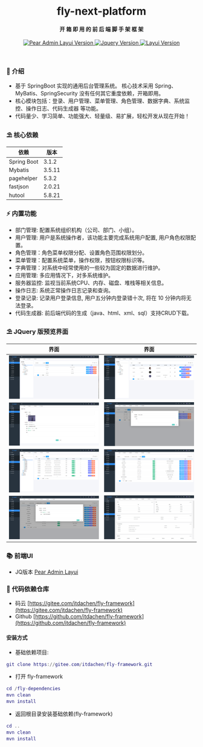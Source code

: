 <div align="center">
<br/>
<br/>
  <h1 align="center">
    fly-next-platform
  </h1>
  <h4 align="center">
    开 箱 即 用 的 前 后 端 脚 手 架 框 架
  </h4>
</div>

<p align="center">
    <a href="#">
        <img src="https://img.shields.io/badge/SpringBoot-3.0.6+-green.svg" alt="Pear Admin Layui Version">
    </a>
    <a href="#">
        <img src="https://img.shields.io/badge/JQuery-3.6.4+-green.svg" alt="Jquery Version">
    </a>
    <a href="#">
        <img src="https://img.shields.io/badge/Layui-2.8.1+-green.svg" alt="Layui Version">
    </a>
</p>

<br>

### 🌈 介绍

* 基于 SpringBoot 实现的通用后台管理系统。 核心技术采用 Spring、MyBatis、SpringSecurity 没有任何其它重度依赖，开箱即用。
* 核心模块包括：登录、用户管理、菜单管理、角色管理、数据字典、系统监控、操作日志、代码生成器 等功能。
* 代码量少、学习简单、功能强大、轻量级、易扩展，轻松开发从现在开始！

### ⛱️ 核心依赖

| 依赖          | 版本     |
|-------------|--------|
| Spring Boot | 3.1.2  |
| Mybatis     | 3.5.11 |
| pagehelper  | 5.3.2  |
| fastjson    | 2.0.21 |
| hutool      | 5.8.21 |

### ⚡ 内置功能
* 部门管理: 配置系统组织机构（公司、部门、小组）。
* 用户管理: 用户是系统操作者，该功能主要完成系统用户配置, 用户角色权限配置。
* 角色管理：角色菜单权限分配、设置角色范围权限划分。
* 菜单管理：配置系统菜单，操作权限，按钮权限标识等。
* 字典管理：对系统中经常使用的一些较为固定的数据进行维护。
* 应用管理: 多应用情况下，对多系统维护。
* 服务器监控: 监视当前系统CPU、内存、磁盘、堆栈等相关信息。
* 操作日志: 系统正常操作日志记录和查询。
* 登录记录: 记录用户登录信息, 用户五分钟内登录错十次, 将在 10 分钟内将无法登录。
* 代码生成器: 前后端代码的生成（java、html、xml、sql）支持CRUD下载。

### ⛱️ JQuery 版预览界面

| 界面                                | 界面                                |
|-----------------------------------|-----------------------------------|
| ![](docs/resources/admin/001.png) | ![](docs/resources/admin/002.png) |
| ![](docs/resources/admin/003.png) | ![](docs/resources/admin/004.png) |
| ![](docs/resources/admin/005.png) | ![](docs/resources/admin/006.png) ||
| ![](docs/resources/admin/007.png) | ![](docs/resources/admin/008.png) ||

### 📚 前端UI
* JQ版本 [Pear Admin Layui](https://gitee.com/pear-admin/Pear-Admin-Layui)

### 💒 代码依赖仓库

* 码云 [https://gitee.com/itdachen/fly-framework](https://gitee.com/itdachen/fly-framework) 
* Github [https://github.com/itdachen/fly-framework](https://github.com/itdachen/fly-framework)

#### 安装方式

* 基础依赖项目:

```lua 
git clone https://gitee.com/itdachen/fly-framework.git
```

*  打开 fly-framework

```lua 
cd /fly-dependencies
mvn clean 
mvn install
```

* 返回根目录安装基础依赖(fly-framework)

```lua 
cd ..
mvn clean 
mvn install
```
